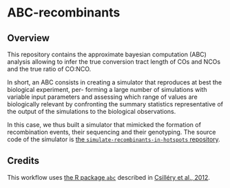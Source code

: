 # ABC-recombinants

## Overview 

This repository contains the approximate bayesian computation (ABC) analysis allowing to infer the true conversion tract length of COs and NCOs and the true ratio of CO:NCO.

In short, an ABC consists in creating a simulator that reproduces at best the biological experiment, per- forming a large number of simulations with variable input parameters and assessing which range of values are biologically relevant by confronting the summary statistics
representative of the output of the simulations to the biological observations.

In this case, we thus built a simulator that mimicked the formation of recombination events, their sequencing and their genotyping. 
The source code of the simulator is [the `simulate-recombinants-in-hotspots` repository](https://github.com/MaudGautier/simulate-recombinants-in-hotspots).





## Credits

This workflow uses [the R package `abc`](https://cran.r-project.org/web/packages/abc/index.html) described in [Csilléry et al., 2012](https://besjournals.onlinelibrary.wiley.com/doi/full/10.1111/j.2041-210X.2011.00179.x).



